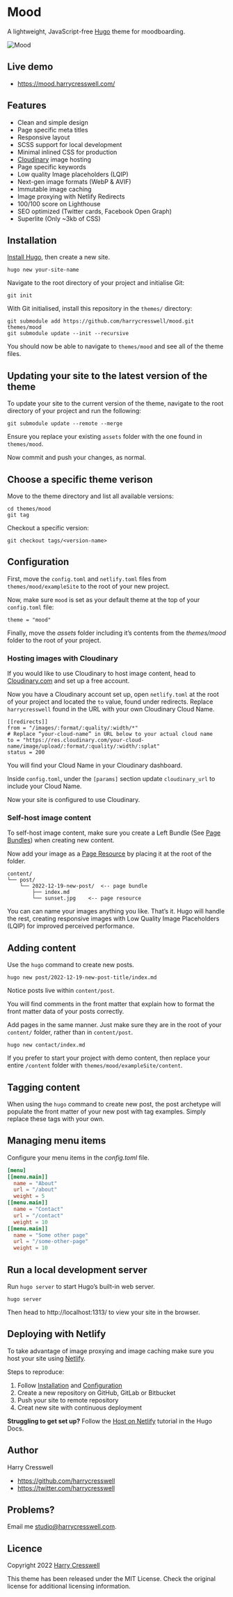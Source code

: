 # Mood

A lightweight, JavaScript-free [Hugo](https://gohugo.io/) theme for moodboarding.

![Mood](preview.png)

## Live demo

- https://mood.harrycresswell.com/

## Features

- Clean and simple design
- Page specific meta titles
- Responsive layout
- SCSS support for local development
- Minimal inlined CSS for production
- [Cloudinary](https://cloudinary.com/) image hosting
- Page specific keywords
- Low quality Image placeholders (LQIP)
- Next-gen image formats (WebP & AVIF)
- Immutable image caching
- Image proxying with Netlify Redirects
- 100/100 score on Lighthouse
- SEO optimized (Twitter cards, Facebook Open Graph)
- Superlite (Only ~3kb of CSS)

## Installation

[Install Hugo](https://gohugo.io/getting-started/installing/), then create a new site.

```
hugo new your-site-name
```

Navigate to the root directory of your project and initialise Git:

```
git init
```

With Git initialised, install this repository in the `themes/` directory:

```
git submodule add https://github.com/harrycresswell/mood.git themes/mood
git submodule update --init --recursive
```

You should now be able to navigate to `themes/mood` and see all of the theme files.

## Updating your site to the latest version of the theme

To update your site to the current version of the theme, navigate to the root directory of your project and run the following:

```
git submodule update --remote --merge
```

Ensure you replace your existing `assets` folder with the one found in `themes/mood`.

Now commit and push your changes, as normal.

## Choose a specific theme verison

Move to the theme directory and list all available versions:

```
cd themes/mood
git tag
```

Checkout a specific version:

```
git checkout tags/<version-name>
```

## Configuration

First, move the `config.toml` and `netlify.toml` files from `themes/mood/exampleSite` to the root of your new project.

Now, make sure `mood` is set as your default theme at the top of your `config.toml` file:

```
theme = "mood"
```

Finally, move the _assets_ folder including it’s contents from the _themes/mood_ folder to the root of your project.


### Hosting images with Cloudinary

If you would like to use Cloudinary to host image content, head to [Cloudinary.com](https://cloudinary.com/) and set up a free account.

Now you have a Cloudinary account set up, open `netlify.toml` at the root of your project and located the `to` value, found under redirects. Replace `harrycresswell` found in the URL with your own Cloudinary Cloud Name. 

```
[[redirects]]
from = "/images/:format/:quality/:width/*"
# Replace “your-cloud-name” in URL below to your actual cloud name
to = "https://res.cloudinary.com/your-cloud-name/image/upload/:format/:quality/:width/:splat"
status = 200
```

You will find your Cloud Name in your Cloudinary dashboard.

Inside `config.toml`, under the `[params]` section update `cloudinary_url` to include your Cloud Name.

Now your site is configured to use Cloudinary.

### Self-host image content

To self-host image content, make sure you create a Left Bundle (See [Page Bundles](https://gohugo.io/content-management/page-bundles/)) when creating new content.

Now add your image as a [Page Resource](https://gohugo.io/content-management/page-resources/) by placing it at the root of the folder.

```
content/
└── post/
    └── 2022-12-19-new-post/  <-- page bundle
        ├── index.md
        └── sunset.jpg    <-- page resource
```

You can can name your images anything you like. That’s it. Hugo will handle the rest, creating responsive images with Low Quality Image Placeholders (LQIP) for improved perceived performance.


## Adding content

Use the `hugo` command to create new posts.

```
hugo new post/2022-12-19-new-post-title/index.md
```

Notice posts live within `content/post`.

You will find comments in the front matter that explain how to format the front matter data of your posts correctly.

Add pages in the same manner. Just make sure they are in the root of your `content/` folder, rather than in `content/post`.

```
hugo new contact/index.md
```

If you prefer to start your project with demo content, then replace your entire `/content` folder with `themes/mood/exampleSite/content`.

## Tagging content

When using the `hugo` command to create new post, the post archetype will populate the front matter of your new post with tag examples. Simply replace these tags with your own.

## Managing menu items

Configure your menu items in the _config.toml_ file.

```toml
[menu]
[[menu.main]]
  name = "About"
  url = "/about"
  weight = 5
[[menu.main]]
  name = "Contact"
  url = "/contact"
  weight = 10
[[menu.main]]
  name = "Some other page"
  url = "/some-other-page"
  weight = 10 
```

## Run a local development server

Run `hugo server` to start Hugo’s built-in web server.

```
hugo server
```

Then head to http://localhost:1313/ to view your site in the browser.

## Deploying with Netlify

To take advantage of image proxying and image caching make sure you host your site using [Netlify](https://www.netlify.com/).

Steps to reproduce:

1. Follow [Installation](#installation) and [Configuration](#configuration)
2. Create a new repository on GitHub, GitLab or Bitbucket
3. Push your site to remote repository
4. Creat new site with continuous deployment

**Struggling to get set up?** Follow the [Host on Netlify](https://gohugo.io/hosting-and-deployment/hosting-on-netlify/) tutorial in the Hugo Docs.

## Author

Harry Cresswell

- https://github.com/harrycresswell
- https://twitter.com/harrycresswell

## Problems?

Email me [studio@harrycresswell.com](mailto:studio@harrycresswell.com).

## Licence

Copyright 2022 [Harry Cresswell](https://harrycresswell.com/)

This theme has been released under the MIT License. Check the original license for additional licensing information.
